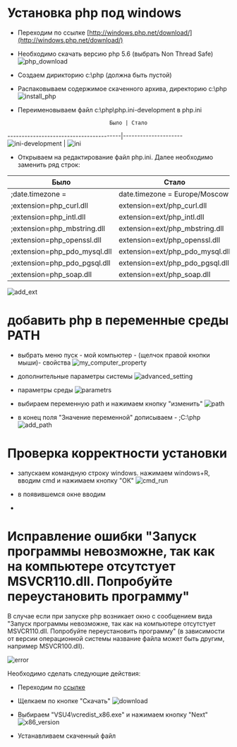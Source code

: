 # Установка php под windows

- Переходим по ссылке [http://windows.php.net/download/](http://windows.php.net/download/)
- Необходимо скачать версию php 5.6 (выбрать Non Thread Safe)
![php_download](php_download.jpg)
- Создаем дирикторию c:\php (должна быть пустой)
- Распаковываем содержимое скаченного архива, директорию c:\php
![install_php](install_php.jpg)
- Переименовываем файл c:\php\php.ini-development в php.ini

                                   Было | Стало  
----------------------------------------|---------------------
![ini-development](ini_development.jpg) | ![ini](ini.jpg)

- Открываем на редактирование файл php.ini. Далее необходимо заменить ряд  строк:

Было                        |Стало
----------------------------|------------------------------
;date.timezone =            | date.timezone = Europe/Moscow
;extension=php_curl.dll     | extension=ext/php_curl.dll
;extension=php_intl.dll     | extension=ext/php_intl.dll
;extension=php_mbstring.dll | extension=ext/php_mbstring.dll
;extension=php_openssl.dll  | extension=ext/php_openssl.dll
;extension=php_pdo_mysql.dll| extension=ext/php_pdo_mysql.dll
;extension=php_pdo_pgsql.dll| extension=ext/php_pdo_pgsql.dll
;extension=php_soap.dll     | extension=ext/php_soap.dll

![add_ext](add_ext.jpg)

# добавить php в переменные среды PATH

- выбрать меню пуск - мой компьютер - (щелчок правой кнопки мыши)- свойства
![ 	my_computer_property]( 	my_computer_property.jpg )

- дополнительные параметры системы
![advanced_setting](advanced_setting.jpg) 

- параметры среды 
![parametrs](parametrs.jpg)  

- выбираем переменную  path и нажимаем кнопку "изменить"
![path](path.jpg)   

- в конец поля "Значение переменной" дописываем - ;C:\php\
![add_path](add_path.jpg)   

# Проверка корректности установки 

- запускаем командную строку windows. нажимаем windows+R, вводим cmd и нажимаем кнопку "ОК"
![cmd_run](cmd_run.jpg)   

-  в  появившемся окне вводим 
-  

# Исправление ошибки "Запуск программы невозможне, так как на компьютере отсутстует MSVCR110.dll. Попробуйте переустановить программу"

В случае если при запуске php возникает окно с сообщением вида "Запуск программы невозможне, так как на компьютере отсутстует MSVCR110.dll. Попробуйте переустановить программу" (в зависимости от версии операционной системы название файла может быть другим, например MSVCR100.dll).

![error](error.jpg)   

Необходимо сделать следующие действия:

- Переходим по [ссылке](https://www.microsoft.com/ru-ru/download/details.aspx?id=30679)
- Щелкаем по кнопке "Скачать"
![download](download.jpg)  


- Выбираем  "VSU4\vcredist_x86.exe"  и нажимаем кнопку "Next"
![x86_version](x86_version.jpg)   

- Устанавливаем скаченный файл

